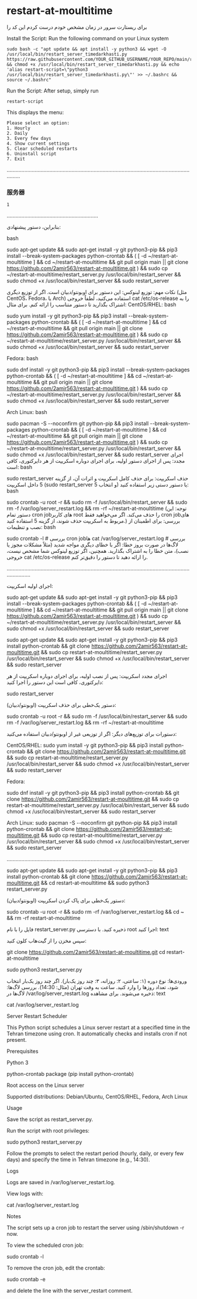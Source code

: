 # restart-at-moultitime
برای ریستارت سرور در زمان مشخص خودم درست کردم این کد را


Install the Script:
Run the following command on your Linux system

```
sudo bash -c "apt update && apt install -y python3 && wget -O /usr/local/bin/restart_server_timedarkhasti.py https://raw.githubusercontent.com/YOUR_GITHUB_USERNAME/YOUR_REPO/main/restart_server_timedarkhasti.py && chmod +x /usr/local/bin/restart_server_timedarkhasti.py && echo 'alias restart-script=\"python3 /usr/local/bin/restart_server_timedarkhasti.py\"' >> ~/.bashrc && source ~/.bashrc"
```

Run the Script:
After setup, simply run


```
restart-script
```

This displays the menu:
```
Please select an option:
1. Hourly
2. Daily
3. Every few days
4. Show current settings
5. Clear scheduled restarts
6. Uninstall script
7. Exit
```


.....................................................................................................................................

### 服务器

```
1
```


..............................................................


بنابراین، دستور پیشنهادی:

bash

sudo apt-get update && sudo apt-get install -y git python3-pip && pip3 install --break-system-packages python-crontab && ( [ -d ~/restart-at-moultitime ] && cd ~/restart-at-moultitime && git pull origin main || git clone https://github.com/2amir563/restart-at-moultitime.git ) && sudo cp ~/restart-at-moultitime/restart_server.py /usr/local/bin/restart_server && sudo chmod +x /usr/local/bin/restart_server && sudo restart_server

نکات مهم:
توزیع لینوکس: این دستور برای اوبونتو/دبیان است. اگر از توزیع دیگری (مثل CentOS، Fedora، یا Arch) استفاده می‌کنید، لطفاً خروجی cat /etc/os-release را به اشتراک بگذارید تا دستور متناسب را ارائه کنم. برای مثال:
CentOS/RHEL:
bash

sudo yum install -y git python3-pip && pip3 install --break-system-packages python-crontab && ( [ -d ~/restart-at-moultitime ] && cd ~/restart-at-moultitime && git pull origin main || git clone https://github.com/2amir563/restart-at-moultitime.git ) && sudo cp ~/restart-at-moultitime/restart_server.py /usr/local/bin/restart_server && sudo chmod +x /usr/local/bin/restart_server && sudo restart_server


Fedora:
bash

sudo dnf install -y git python3-pip && pip3 install --break-system-packages python-crontab && ( [ -d ~/restart-at-moultitime ] && cd ~/restart-at-moultitime && git pull origin main || git clone https://github.com/2amir563/restart-at-moultitime.git ) && sudo cp ~/restart-at-moultitime/restart_server.py /usr/local/bin/restart_server && sudo chmod +x /usr/local/bin/restart_server && sudo restart_server

Arch Linux:
bash

sudo pacman -S --noconfirm git python-pip && pip3 install --break-system-packages python-crontab && ( [ -d ~/restart-at-moultitime ] && cd ~/restart-at-moultitime && git pull origin main || git clone https://github.com/2amir563/restart-at-moultitime.git ) && sudo cp ~/restart-at-moultitime/restart_server.py /usr/local/bin/restart_server && sudo chmod +x /usr/local/bin/restart_server && sudo restart_server
اجرای مجدد: پس از اجرای دستور اولیه، برای اجرای دوباره اسکریپت از هر دایرکتوری، کافی است:
bash

sudo restart_server
حذف اسکریپت: برای حذف کامل اسکریپت و اثرات آن، از گزینه 5 داخل اسکریپت (sudo restart_server و انتخاب 5) یا دستور دستی زیر استفاده کنید:
bash

sudo crontab -u root -r && sudo rm -f /usr/local/bin/restart_server && sudo rm -f /var/log/server_restart.log && rm -rf ~/restart-at-moultitime
(توجه: این دستور تمام cron jobهای کاربر root را حذف می‌کند. اگر می‌خواهید فقط cron jobهای مربوط به اسکریپت حذف شوند، از گزینه 5 استفاده کنید.)
بررسی: برای اطمینان از نصب و تنظیمات:
bash

sudo crontab -l  # بررسی cron jobها
cat /var/log/server_restart.log  # بررسی لاگ‌ها
در صورت بروز خطا:
اگر با خطای دیگری مواجه شدید (مثلاً مشکلات مجوز یا نصب)، متن خطا را به اشتراک بگذارید. همچنین، اگر توزیع لینوکس شما مشخص نیست، خروجی cat /etc/os-release را ارائه دهید تا دستور را دقیق‌تر کنم.

............................................................................................................................................




اجرای اولیه اسکریپت:

sudo apt-get update && sudo apt-get install -y git python3-pip && pip3 install --break-system-packages python-crontab && ( [ -d ~/restart-at-moultitime ] && cd ~/restart-at-moultitime && git pull origin main || git clone https://github.com/2amir563/restart-at-moultitime.git ) && sudo cp ~/restart-at-moultitime/restart_server.py /usr/local/bin/restart_server && sudo chmod +x /usr/local/bin/restart_server && sudo restart_server



sudo apt-get update && sudo apt-get install -y git python3-pip && pip3 install python-crontab && git clone https://github.com/2amir563/restart-at-moultitime.git && sudo cp restart-at-moultitime/restart_server.py /usr/local/bin/restart_server && sudo chmod +x /usr/local/bin/restart_server && sudo restart_server

اجرای مجدد اسکریپت:
پس از نصب اولیه، برای اجرای دوباره اسکریپت از هر دایرکتوری، کافی است این دستور را اجرا کنید:


sudo restart_server


دستور یک‌خطی برای حذف اسکریپت (اوبونتو/دبیان):

sudo crontab -u root -r && sudo rm -f /usr/local/bin/restart_server && sudo rm -f /var/log/server_restart.log && rm -rf ~/restart-at-moultitime


دستورات برای توزیع‌های دیگر:
اگر از توزیعی غیر از اوبونتو/دبیان استفاده می‌کنید:

CentOS/RHEL:
sudo yum install -y git python3-pip && pip3 install python-crontab && git clone https://github.com/2amir563/restart-at-moultitime.git && sudo cp restart-at-moultitime/restart_server.py /usr/local/bin/restart_server && sudo chmod +x /usr/local/bin/restart_server && sudo restart_server


Fedora:

sudo dnf install -y git python3-pip && pip3 install python-crontab && git clone https://github.com/2amir563/restart-at-moultitime.git && sudo cp restart-at-moultitime/restart_server.py /usr/local/bin/restart_server && sudo chmod +x /usr/local/bin/restart_server && sudo restart_server


Arch Linux:
sudo pacman -S --noconfirm git python-pip && pip3 install python-crontab && git clone https://github.com/2amir563/restart-at-moultitime.git && sudo cp restart-at-moultitime/restart_server.py /usr/local/bin/restart_server && sudo chmod +x /usr/local/bin/restart_server && sudo restart_server


...................................................................................................











sudo apt-get update && sudo apt-get install -y git python3-pip && pip3 install python-crontab && git clone https://github.com/2amir563/restart-at-moultitime.git && cd restart-at-moultitime && sudo python3 restart_server.py


دستور یک‌خطی برای پاک کردن اسکریپت (اوبونتو/دبیان):

sudo crontab -u root -r && sudo rm -rf /var/log/server_restart.log && cd ~ && rm -rf restart-at-moultitime


فایل را با نام restart_server.py ذخیره کنید.
با دسترسی root اجرا کنید:
text

سپس مخزن را از گیت‌هاب کلون کنید:

git clone https://github.com/2amir563/restart-at-moultitime.git
cd restart-at-moultitime



sudo python3 restart_server.py

ورودی‌ها:
نوع دوره (۱: ساعتی، ۲: روزانه، ۳: چند روز یک‌بار).
اگر چند روز یک‌بار انتخاب شود، تعداد روزها را وارد کنید.
ساعت به وقت تهران (مثال: 14:30).
بررسی لاگ‌ها:
لاگ‌ها در /var/log/server_restart.log ذخیره می‌شوند. برای مشاهده:
text

cat /var/log/server_restart.log

Server Restart Scheduler

This Python script schedules a Linux server restart at a specified time in the Tehran timezone using cron. It automatically checks and installs cron if not present.

Prerequisites





Python 3



python-crontab package (pip install python-crontab)



Root access on the Linux server



Supported distributions: Debian/Ubuntu, CentOS/RHEL, Fedora, Arch Linux

Usage





Save the script as restart_server.py.



Run the script with root privileges:

sudo python3 restart_server.py



Follow the prompts to select the restart period (hourly, daily, or every few days) and specify the time in Tehran timezone (e.g., 14:30).

Logs





Logs are saved in /var/log/server_restart.log.



View logs with:

cat /var/log/server_restart.log

Notes





The script sets up a cron job to restart the server using /sbin/shutdown -r now.



To view the scheduled cron job:

sudo crontab -l



To remove the cron job, edit the crontab:

sudo crontab -e

and delete the line with the server_restart comment.
